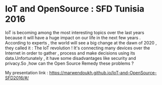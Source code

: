 # IoT and OpenSource : SFD Tunisia 2016

IoT is becoming  among the most interesting topics over the last years because it will have a huge impact on our life in the next few years . According to experts , the world will see a big change at the dawn of 2020 , they called it : The IoT revolution !
It's connecting  many devices over the Internet in order to gather , process and make decisions using its data.Unfortunately , it have some disadvantages like security and privacy.So ,how can the Open Source Remedy these problems ?

My presentation link :
https://marwendoukh.github.io/IoT-and-OpenSource-SFD2016/#/

